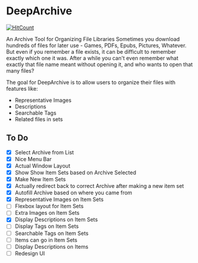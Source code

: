 # DeepArchive

[![HitCount](http://hits.dwyl.com/Rojikku/DeepArchive.svg)](http://hits.dwyl.com/Rojikku/{DeepArchive})

An Archive Tool for Organizing File Libraries
Sometimes you download hundreds of files for later use - Games, PDFs, Epubs, Pictures, Whatever.
But even if you remember a file exists, it can be difficult to remember exactly which one it was.
After a while you can't even remember what exactly that file name meant without opening it, and who wants to open that many files?

The goal for DeepArchive is to allow users to organize their files with features like:
* Representative Images
* Descriptions
* Searchable Tags
* Related files in sets

## To Do

- [X] Select Archive from List
- [X] Nice Menu Bar
- [X] Actual Window Layout
- [X] Show Show Item Sets based on Archive Selected
- [X] Make New Item Sets
- [X] Actually redirect back to correct Archive after making a new item set
- [X] Autofill Archive based on where you came from
- [X] Representative Images on Item Sets
- [ ] Flexbox layout for Item Sets
- [ ] Extra Images on Item Sets
- [X] Display Descriptions on Item Sets
- [ ] Display Tags on Item Sets
- [ ] Searchable Tags on Item Sets
- [ ] Items can go in Item Sets
- [ ] Display Descriptions on Items
- [ ] Redesign UI
